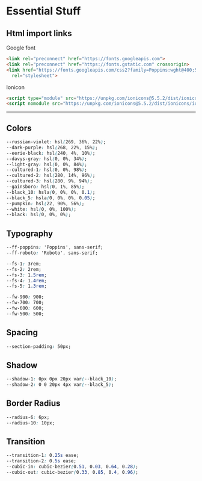 # Essential Stuff

## Html import links

Google font

``` html
<link rel="preconnect" href="https://fonts.googleapis.com">
<link rel="preconnect" href="https://fonts.gstatic.com" crossorigin>
<link href="https://fonts.googleapis.com/css2?family=Poppins:wght@400;500;600&family=Roboto:wght@700;900&display=swap"
  rel="stylesheet">
```

Ionicon

``` html
<script type="module" src="https://unpkg.com/ionicons@5.5.2/dist/ionicons/ionicons.esm.js"></script>
<script nomodule src="https://unpkg.com/ionicons@5.5.2/dist/ionicons/ionicons.js"></script>
```

---

## Colors

``` css
--russian-violet: hsl(269, 36%, 22%);
--dark-purple: hsl(268, 22%, 15%);
--eerie-black: hsl(240, 4%, 10%);
--davys-gray: hsl(0, 0%, 34%);
--light-gray: hsl(0, 0%, 84%);
--cultured-1: hsl(0, 0%, 98%);
--cultured-2: hsl(280, 14%, 96%);
--cultured-3: hsl(280, 9%, 94%);
--gainsboro: hsl(0, 1%, 85%);
--black_10: hsla(0, 0%, 0%, 0.1);
--black_5: hsla(0, 0%, 0%, 0.05);
--pumpkin: hsl(22, 90%, 56%);
--white: hsl(0, 0%, 100%);
--black: hsl(0, 0%, 0%);
```

## Typography

``` css
--ff-poppins: 'Poppins', sans-serif;
--ff-roboto: 'Roboto', sans-serif;

--fs-1: 3rem;
--fs-2: 2rem;
--fs-3: 1.5rem;
--fs-4: 1.4rem;
--fs-5: 1.3rem;

--fw-900: 900;
--fw-700: 700;
--fw-600: 600;
--fw-500: 500;
```

## Spacing

``` css
--section-padding: 50px;
```

## Shadow

``` css
--shadow-1: 0px 0px 20px var(--black_10);
--shadow-2: 0 0 20px 4px var(--black_5);
```

## Border Radius

``` css
--radius-6: 6px;
--radius-10: 10px;
```

## Transition

``` css
--transition-1: 0.25s ease;
--transition-2: 0.5s ease;
--cubic-in: cubic-bezier(0.51, 0.03, 0.64, 0.28);
--cubic-out: cubic-bezier(0.33, 0.85, 0.4, 0.96);
```
